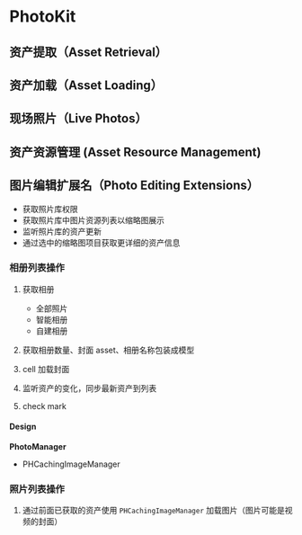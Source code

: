 #  PhotoKit

## 资产提取（Asset Retrieval）

## 资产加载（Asset Loading）

## 现场照片（Live Photos）

## 资产资源管理 (Asset Resource Management)

## 图片编辑扩展名（Photo Editing Extensions）



* 获取照片库权限
* 获取照片库中图片资源列表以缩略图展示
* 监听照片库的资产更新
* 通过选中的缩略图项目获取更详细的资产信息

### 相册列表操作

1. 获取相册
    * 全部照片
    * 智能相册
    * 自建相册

2. 获取相册数量、封面 asset、相册名称包装成模型

3. cell 加载封面

4. 监听资产的变化，同步最新资产到列表

5. check mark

#### Design

**PhotoManager**

- PHCachingImageManager
    

### 照片列表操作

1. 通过前面已获取的资产使用 `PHCachingImageManager` 加载图片（图片可能是视频的封面）


